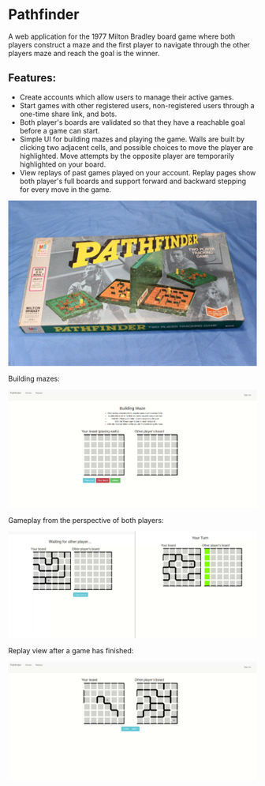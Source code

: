 # Pathfinder

A web application for the 1977 Milton Bradley board game where both players construct a maze
and the first player to navigate through the other players maze and reach
the goal is the winner.

Features:
---------

  * Create accounts which allow users to manage their active games.
  * Start games with other registered users, non-registered users through
    a one-time share link, and bots.
  * Both player's boards are validated so that they have a reachable goal before
    a game can start.
  * Simple UI for building mazes and playing the game. Walls are built by
    clicking two adjacent cells, and possible choices to move the player are
    highlighted. Move attempts by the opposite player are temporarily
    highlighted on your board.
  * View replays of past games played on your account. Replay pages show
    both player's full boards and support forward and backward
    stepping for every move in the game.


![pathfinder](./images/pathfinder.png)

Building mazes:

![building](./images/building.gif)

Gameplay from the perspective of both players:

![playing](./images/play.gif)

Replay view after a game has finished:

![replay](./images/replay.gif)